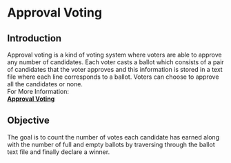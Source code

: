 # Approval Voting

## Introduction
Approval voting is a kind of voting system where voters are able to approve any number of
candidates. Each voter casts a ballot which consists of a pair of candidates that the voter
approves and this information is stored in a text file where each line corresponds to a ballot.
Voters can choose to approve all the candidates or none.<br />
For More Information:<br />
**[Approval Voting](https://en.wikipedia.org/wiki/Approval_voting)**

## Objective
The goal is to count the number of votes each candidate has earned along with the number of full
and empty ballots by traversing through the ballot text file and finally declare a winner.
